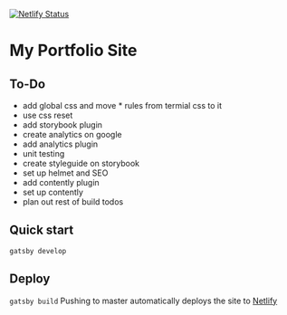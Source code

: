 [![Netlify Status](https://api.netlify.com/api/v1/badges/fc0a3131-0c25-4b3a-a183-1a44c9e614be/deploy-status)](https://app.netlify.com/sites/gatsby-portfolio-anand/deploys)

# My Portfolio Site

##  To-Do
- add global css and move * rules from termial css to it
- use css reset
- add storybook plugin
- create analytics on google
- add analytics plugin
- unit testing
- create styleguide on storybook
- set up helmet and SEO
- add contently plugin
- set up contently
- plan out rest of build todos

## Quick start
`gatsby develop`

## Deploy
`gatsby build`
Pushing to master automatically deploys the site to [Netlify](https://gatsby-portfolio-anand.netlify.com/)